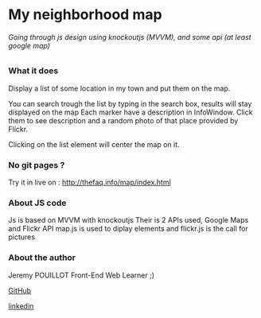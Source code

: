 # My neighborhood map
###### Going through js design using knockoutjs (MVVM), and some api (at least google map)

### What it does
Display a list of some location in my town and put them on the map.

You can search trough the list by typing in the search box, results will stay displayed on the map
Each marker have a description in InfoWindow.
Click them to see description and a random photo of that place provided by Flickr.

Clicking on the list element will center the map on it.

### No git pages ?
Try it in live on : http://thefaq.info/map/index.html

### About JS code
Js is based on MVVM with knockoutjs
Their is 2 APIs used, Google Maps and Flickr API
map.js is used to diplay elements and flickr.js is the call for pictures

###

### About the author
Jeremy POUILLOT
Front-End Web Learner ;)

[GitHub](https://github.com/Dieedi)

[linkedin](fr.linkedin.com/pub/jeremy-pouillot/9/901/293/en)